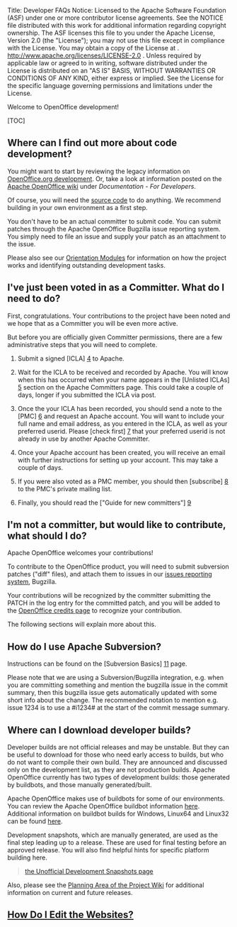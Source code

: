 Title: Developer FAQs
Notice:    Licensed to the Apache Software Foundation (ASF) under one
           or more contributor license agreements.  See the NOTICE file
           distributed with this work for additional information
           regarding copyright ownership.  The ASF licenses this file
           to you under the Apache License, Version 2.0 (the
           "License"); you may not use this file except in compliance
           with the License.  You may obtain a copy of the License at
           .
             http://www.apache.org/licenses/LICENSE-2.0
           .
           Unless required by applicable law or agreed to in writing,
           software distributed under the License is distributed on an
           "AS IS" BASIS, WITHOUT WARRANTIES OR CONDITIONS OF ANY
           KIND, either express or implied.  See the License for the
           specific language governing permissions and limitations
           under the License.

Welcome to OpenOffice development! 

[TOC]

## Where can I find out more about code development?

You might want to start by reviewing the legacy information on [OpenOffice.org
development](https://www.openoffice.org/development/). Or, take
a look at information posted on the [Apache OpenOffice wiki](https://wiki.openoffice.org/wiki/Main_Page)
under *Documentation - For Developers*.

Of course, you will need the [source code](https://openoffice.apache.org/source.html) to do anything. We recommend building in your own environment as a first step.

You don't have to be an actual committer to submit code. You can submit patches through
the Apache OpenOffice Bugzilla issue reporting system. You simply need to file an issue
and supply your patch as an attachment to the issue.

Please also see our [Orientation Modules](https://openoffice.apache.org/orientation/index.html) for information on how the project works and identifying outstanding development tasks.

## I've just been voted in as a Committer. What do I need to do?

First, congratulations. Your contributions to the project have been noted and we 
hope that as a Committer you will be even more active.

But before you are officially given Committer permissions, there are a few 
administrative steps that you will need to complete. 

 1. Submit a signed [ICLA] [4] to Apache.
 1. Wait for the ICLA to be received and recorded by Apache. You will know 
when this has occurred when your name appears in the [Unlisted ICLAs] [5] section 
on the Apache Committers page. This could take a couple of days, longer if you
submitted the ICLA via post.
 1. Once the your ICLA has been recorded, you should send a note to the [PMC] [6] 
and request an Apache account. You will want to include your full name and email address, 
as you entered in the ICLA, as well as your preferred userid. Please [check first] [7] 
that your preferred userid is not already in use by another Apache Committer.
 1. Once your Apache account has been created, you will receive an email with
further instructions for setting up your account. This may take a couple of days.
 1. If you were also voted as a PMC member, you should then [subscribe] [8] to the 
PMC's private mailing list.

 1. Finally, you should read the ["Guide for new committers"] [9]


## I'm not a committer, but would like to contribute, what should I do? 

Apache OpenOffice welcomes your contributions!

To contribute to the OpenOffice product, you will need to submit subversion patches ("diff" files), and attach them to issues in our [issues reporting system](https://bz.apache.org/ooo/), Bugzilla.

Your contributions will be recognized by the committer submitting the PATCH in the
log entry for the committed patch, and you will be added to the [OpenOffice credits page](https://www.openoffice.org/welcome/credits.html)
to recognize your contribution.

The following sections will explain more about this.

## How do I use Apache Subversion?

Instructions can be found on the [Subversion Basics] [11] page.

Please note that we are using a Subversion/Bugzilla integration,
e.g. when you are committing something and mention the bugzilla issue in
the commit summary, then this bugzilla issue gets automatically updated
with some short info about the change. The recommended notation to mention
e.g. issue 1234 is to use a #i1234# at the start of the commit message summary.



## Where can I download developer builds?

Developer builds are not official releases and may be unstable. But they can be useful to download for those who 
need early access to builds, but who do not want to compile their own build. They are announced and discussed only on the development list, as they are not production builds. Apache OpenOffice currently has two types of development builds: those generated by buildbots, and those manually generated/built.

Apache OpenOffice makes use of buildbots for some of our environments. You can review the Apache OpenOffice buildbot information [here][16]. Additional information on buildbot builds for Windows, Linux64 and Linux32 can be found [here][13].

Development snapshots, which are manually generated, are used as the final step leading up to a release. These are used for final testing before an approved release. You will also find helpful hints for specific platform building here.

>[the Unofficial Development Snapshots page](https://cwiki.apache.org/confluence/display/OOOUSERS/Development+Snapshot+Builds)


Also, please see the [Planning Area of the Project Wiki](https://cwiki.apache.org/confluence/display/OOOUSERS/Project+Planning) for
additional information on current and future releases.

## [How Do I Edit the Websites?][10]



  [1]: http://www.simpleeditions.com/59001/markdown-an-introduction
  [2]: https://svn.apache.org/repos/asf/openoffice/site
  [3]: https://openoffice.apache.org/docs/edit-cms.html
  [4]: https://www.apache.org/licenses/icla.txt
  [5]: https://people.apache.org/committer-index.html#unlistedclas
  [6]: mailto:private@openoffice.apache.org
  [7]: https://people.apache.org/committer-index.html
  [8]: mailto:private-subscribe@openoffice.apache.org
  [9]: https://www.apache.org/dev/new-committers-guide.html
  [10]: website-local.html
  [11]: svn-basics.html
  [12]: https://svn.apache.org/repos/asf/openoffice/ooo-site
  [13]: https://www.openoffice.org/download/devbuilds.html
  [14]: http://www.raphaelbircher.ch/devsnap.php
  [15]: http://people.apache.org/~arielch/packages/
  [16]: https://cwiki.apache.org/confluence/display/OOOUSERS/Buildbot+info
